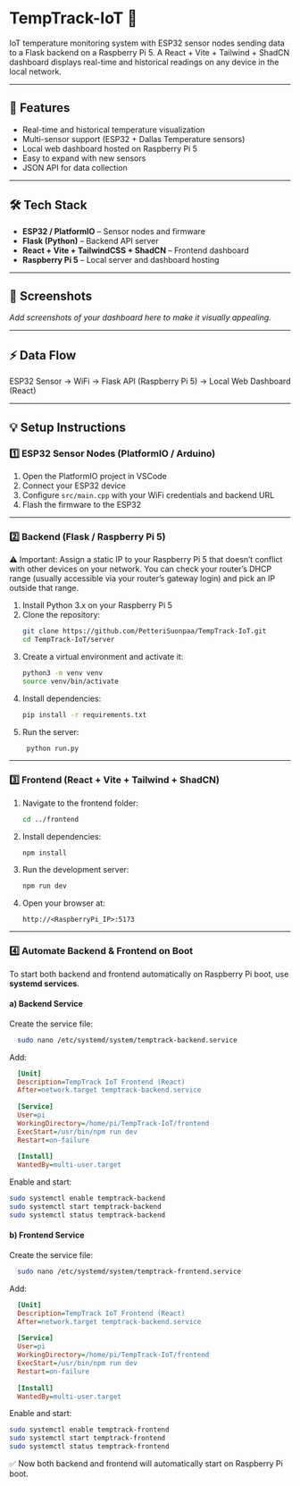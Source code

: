# TempTrack-IoT 🚀

IoT temperature monitoring system with ESP32 sensor nodes sending data to a Flask backend on a Raspberry Pi 5. A React + Vite + Tailwind + ShadCN dashboard displays real-time and historical readings on any device in the local network.

---

## 🌟 Features

- Real-time and historical temperature visualization  
- Multi-sensor support (ESP32 + Dallas Temperature sensors)  
- Local web dashboard hosted on Raspberry Pi 5  
- Easy to expand with new sensors  
- JSON API for data collection  

---

## 🛠️ Tech Stack

- **ESP32 / PlatformIO** – Sensor nodes and firmware  
- **Flask (Python)** – Backend API server  
- **React + Vite + TailwindCSS + ShadCN** – Frontend dashboard  
- **Raspberry Pi 5** – Local server and dashboard hosting  

---

## 📸 Screenshots

_Add screenshots of your dashboard here to make it visually appealing._

---

## ⚡ Data Flow

ESP32 Sensor -> WiFi -> Flask API (Raspberry Pi 5) -> Local Web Dashboard (React)

---

## 💡 Setup Instructions

### 1️⃣ ESP32 Sensor Nodes (PlatformIO / Arduino)

1. Open the PlatformIO project in VSCode  
2. Connect your ESP32 device  
3. Configure `src/main.cpp` with your WiFi credentials and backend URL  
4. Flash the firmware to the ESP32  

---
### 2️⃣ Backend (Flask / Raspberry Pi 5)
⚠️ Important: Assign a static IP to your Raspberry Pi 5 that doesn’t conflict with other devices on your network. You can check your router’s DHCP range (usually accessible via your router’s gateway login) and pick an IP outside that range.
1. Install Python 3.x on your Raspberry Pi 5  
2. Clone the repository:  
   ```bash
   git clone https://github.com/PetteriSuonpaa/TempTrack-IoT.git
   cd TempTrack-IoT/server
3. Create a virtual environment and activate it:
   ```bash
   python3 -m venv venv
   source venv/bin/activate
4. Install dependencies:
   ```bash
   pip install -r requirements.txt
5. Run the server:
   ```bash
    python run.py

---

### 3️⃣ Frontend (React + Vite + Tailwind + ShadCN)

1. Navigate to the frontend folder:
   ```bash
   cd ../frontend
2. Install dependencies:  
   ```bash
   npm install
3. Run the development server:
   ```bash
   npm run dev
4. Open your browser at:
   ```text
   http://<RaspberryPi_IP>:5173
---

### 4️⃣ Automate Backend & Frontend on Boot

To start both backend and frontend automatically on Raspberry Pi boot, use **systemd services**.

#### a) Backend Service

Create the service file:
  ```bash
    sudo nano /etc/systemd/system/temptrack-backend.service
```
Add:
  ```ini
    [Unit]
    Description=TempTrack IoT Frontend (React)
    After=network.target temptrack-backend.service
    
    [Service]
    User=pi
    WorkingDirectory=/home/pi/TempTrack-IoT/frontend
    ExecStart=/usr/bin/npm run dev
    Restart=on-failure
    
    [Install]
    WantedBy=multi-user.target
```
Enable and start:
  ```bash
  sudo systemctl enable temptrack-backend
  sudo systemctl start temptrack-backend
  sudo systemctl status temptrack-backend
```
#### b) Frontend Service

Create the service file:
  ```bash
    sudo nano /etc/systemd/system/temptrack-frontend.service
```
Add:
  ```ini
    [Unit]
    Description=TempTrack IoT Frontend (React)
    After=network.target temptrack-backend.service
    
    [Service]
    User=pi
    WorkingDirectory=/home/pi/TempTrack-IoT/frontend
    ExecStart=/usr/bin/npm run dev
    Restart=on-failure
    
    [Install]
    WantedBy=multi-user.target
```
Enable and start:
  ```bash
  sudo systemctl enable temptrack-frontend
  sudo systemctl start temptrack-frontend
  sudo systemctl status temptrack-frontend
```
✅ Now both backend and frontend will automatically start on Raspberry Pi boot.


